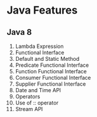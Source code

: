 # Java Features


## Java 8

1. Lambda Expression 
2. Functional Interface
3. Default and Static Method
4. Predicate Functional Interface
5. Function Functional Interface
6. Consumer Functional Interface
7. Supplier Functional Interface
8. Date and Time API
9. Operators
10. Use of :: operator
11. Stream API

